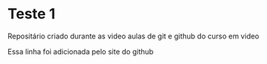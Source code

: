 # Teste 1
Repositário criado durante as video aulas de git e github do curso em video

Essa linha foi adicionada pelo site do github
